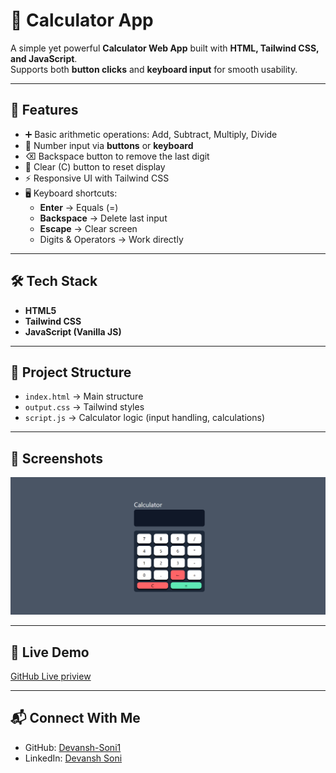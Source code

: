 # 🧮 Calculator App

A simple yet powerful **Calculator Web App** built with **HTML, Tailwind CSS, and JavaScript**.  
Supports both **button clicks** and **keyboard input** for smooth usability.

---

## 🚀 Features
- ➕ Basic arithmetic operations: Add, Subtract, Multiply, Divide
- 🔢 Number input via **buttons** or **keyboard**
- ⌫ Backspace button to remove the last digit
- 🧹 Clear (C) button to reset display
- ⚡ Responsive UI with Tailwind CSS
- 🖥️ Keyboard shortcuts:
  - **Enter** → Equals (=)
  - **Backspace** → Delete last input
  - **Escape** → Clear screen
  - Digits & Operators → Work directly

---

## 🛠️ Tech Stack
- **HTML5**
- **Tailwind CSS**
- **JavaScript (Vanilla JS)**

---

## 📂 Project Structure
- `index.html` → Main structure
- `output.css` → Tailwind styles
- `script.js` → Calculator logic (input handling, calculations)

---

## 📸 Screenshots
<img src="./src/ss of calculater.png">

---

## 🔗 Live Demo
[GitHub Live priview](https://devansh-soni1.github.io/SCT_WD_2/src/)

---

## 📬 Connect With Me
- GitHub: [Devansh-Soni1](https://github.com/Devansh-Soni1)  
- LinkedIn: [Devansh Soni](https://www.linkedin.com/in/Devansh-soni1/)  
